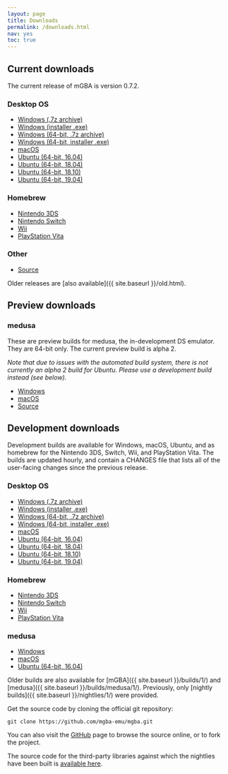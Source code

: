 ```yaml
---
layout: page
title: Downloads
permalink: /downloads.html
nav: yes
toc: true
---
```


Current downloads
-----------------

The current release of mGBA is version 0.7.2.

### Desktop OS
* [Windows (.7z archive)](https://github.com/mgba-emu/mgba/releases/download/0.7.2/mGBA-0.7.2-win32.7z)
* [Windows (installer .exe)](https://github.com/mgba-emu/mgba/releases/download/0.7.2/mGBA-0.7.2-win32-installer.exe)
* [Windows (64-bit, .7z archive)](https://github.com/mgba-emu/mgba/releases/download/0.7.2/mGBA-0.7.2-win64.7z)
* [Windows (64-bit, installer .exe)](https://github.com/mgba-emu/mgba/releases/download/0.7.2/mGBA-0.7.2-win64-installer.exe)
* [macOS](https://github.com/mgba-emu/mgba/releases/download/0.7.2/mGBA-0.7.2-osx.tar.xz)
* [Ubuntu (64-bit, 16.04)](https://github.com/mgba-emu/mgba/releases/download/0.7.2/mGBA-0.7.2-ubuntu64-xenial.tar.xz)
* [Ubuntu (64-bit, 18.04)](https://github.com/mgba-emu/mgba/releases/download/0.7.2/mGBA-0.7.2-ubuntu64-bionic.tar.xz)
* [Ubuntu (64-bit, 18.10)](https://github.com/mgba-emu/mgba/releases/download/0.7.2/mGBA-0.7.2-ubuntu64-cosmic.tar.xz)
* [Ubuntu (64-bit, 19.04)](https://github.com/mgba-emu/mgba/releases/download/0.7.2/mGBA-0.7.2-ubuntu64-disco.tar.xz)

### Homebrew
* [Nintendo 3DS](https://github.com/mgba-emu/mgba/releases/download/0.7.2/mGBA-0.7.2-3ds.7z)
* [Nintendo Switch](https://github.com/mgba-emu/mgba/releases/download/0.7.2/mGBA-0.7.2-switch.7z)
* [Wii](https://github.com/mgba-emu/mgba/releases/download/0.7.2/mGBA-0.7.2-wii.7z)
* [PlayStation Vita](https://github.com/mgba-emu/mgba/releases/download/0.7.2/mGBA-0.7.2-vita.7z)

### Other
* [Source](https://github.com/mgba-emu/mgba/archive/0.7.2.tar.gz)

Older releases are [also available]({{ site.baseurl }}/old.html).

Preview downloads
-----------------

### medusa

These are preview builds for medusa, the in-development DS emulator. They are 64-bit only. The current preview build is alpha 2.

_Note that due to issues with the automated build system, there is not currently an alpha 2 build for Ubuntu.
Please use a development build instead (see below)._

* [Windows](https://github.com/mgba-emu/mgba/releases/download/medusa-a2/medusa-a2-win64.7z)
* [macOS](https://github.com/mgba-emu/mgba/releases/download/medusa-a2/medusa-a2-osx.tar.xz)
* [Source](https://github.com/mgba-emu/mgba/archive/medusa-a2.tar.gz)

Development downloads
---------------------

Development builds are available for Windows, macOS, Ubuntu, and as homebrew for the Nintendo 3DS, Switch, Wii, and PlayStation Vita.
The builds are updated hourly, and contain a CHANGES file that lists all of the user-facing changes since the previous release.

### Desktop OS
* [Windows (.7z archive)](https://s3.amazonaws.com/mgba/mGBA-build-latest-win32.7z)
* [Windows (installer .exe)](https://s3.amazonaws.com/mgba/mGBA-build-latest-win32.exe)
* [Windows (64-bit, .7z archive)](https://s3.amazonaws.com/mgba/mGBA-build-latest-win64.7z)
* [Windows (64-bit, installer .exe)](https://s3.amazonaws.com/mgba/mGBA-build-latest-win64.exe)
* [macOS](https://s3.amazonaws.com/mgba/mGBA-build-latest-osx.tar.xz)
* [Ubuntu (64-bit, 16.04)](https://s3.amazonaws.com/mgba/mGBA-build-latest-ubuntu64-xenial.tar.xz)
* [Ubuntu (64-bit, 18.04)](https://s3.amazonaws.com/mgba/mGBA-build-latest-ubuntu64-bionic.tar.xz)
* [Ubuntu (64-bit, 18.10)](https://s3.amazonaws.com/mgba/mGBA-build-latest-ubuntu64-cosmic.tar.xz)
* [Ubuntu (64-bit, 19.04)](https://s3.amazonaws.com/mgba/mGBA-build-latest-ubuntu64-disco.tar.xz)

### Homebrew
* [Nintendo 3DS](https://s3.amazonaws.com/mgba/mGBA-build-latest-3ds.7z)
* [Nintendo Switch](https://s3.amazonaws.com/mgba/mGBA-build-latest-switch.7z)
* [Wii](https://s3.amazonaws.com/mgba/mGBA-build-latest-wii.7z)
* [PlayStation Vita](https://s3.amazonaws.com/mgba/mGBA-build-latest-vita.7z)

### medusa
* [Windows](https://s3.amazonaws.com/mgba/medusa-build-latest-win64.7z)
* [macOS](https://s3.amazonaws.com/mgba/medusa-build-latest-osx.tar.xz)
* [Ubuntu (64-bit, 16.04)](https://s3.amazonaws.com/mgba/medusa-build-latest-ubuntu64-xenial.tar.xz)

Older builds are also available for [mGBA]({{ site.baseurl }}/builds/1/) and [medusa]({{ site.baseurl }}/builds/medusa/1/).
Previously, only [nightly builds]({{ site.baseurl }}/nightlies/1/) were provided.

Get the source code by cloning the official git repository:

    git clone https://github.com/mgba-emu/mgba.git

You can also visit the [GitHub](https://github.com/mgba-emu/mgba/) page to browse the source online, or to fork the project.

The source code for the third-party libraries against which the nightlies have been built is [available here](https://github.com/mgba-emu/dependencies).
